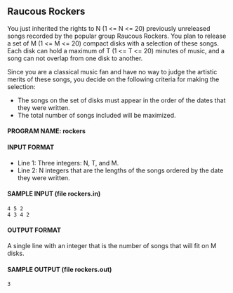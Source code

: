## Raucous Rockers

You just inherited the rights to N (1 <= N <= 20) previously unreleased songs recorded by the popular group Raucous Rockers. You plan to release a set of M (1 <= M <= 20) compact disks with a selection of these songs. Each disk can hold a maximum of T (1 <= T <= 20) minutes of music, and a song can not overlap from one disk to another.

Since you are a classical music fan and have no way to judge the artistic merits of these songs, you decide on the following criteria for making the selection:

* The songs on the set of disks must appear in the order of the dates that they were written.
* The total number of songs included will be maximized.

#### PROGRAM NAME: rockers

#### INPUT FORMAT

* Line 1:	Three integers: N, T, and M.
* Line 2:	N integers that are the lengths of the songs ordered by the date they were written.

#### SAMPLE INPUT (file rockers.in)
```
4 5 2
4 3 4 2
```

#### OUTPUT FORMAT

A single line with an integer that is the number of songs that will fit on M disks.

#### SAMPLE OUTPUT (file rockers.out)
```
3
```
